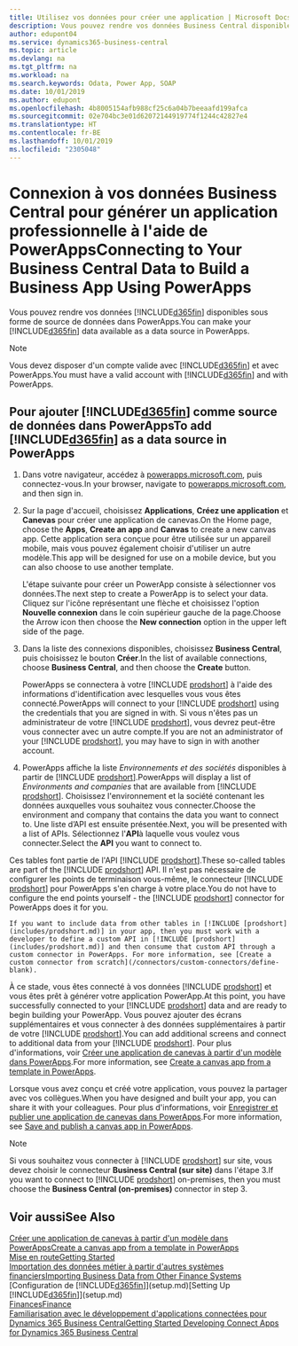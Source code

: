 ```yaml
---
title: Utilisez vos données pour créer une application | Microsoft Docs
description: Vous pouvez rendre vos données Business Central disponibles sous forme de source de données et spécifier une URL OData de vos services Web pour générer une application métier à l'aide de PowerApps.
author: edupont04
ms.service: dynamics365-business-central
ms.topic: article
ms.devlang: na
ms.tgt_pltfrm: na
ms.workload: na
ms.search.keywords: Odata, Power App, SOAP
ms.date: 10/01/2019
ms.author: edupont
ms.openlocfilehash: 4b8005154afb988cf25c6a04b7beeaafd199afca
ms.sourcegitcommit: 02e704bc3e01d62072144919774f1244c42827e4
ms.translationtype: HT
ms.contentlocale: fr-BE
ms.lasthandoff: 10/01/2019
ms.locfileid: "2305048"
---
```

# <a name="connecting-to-your-business-central-data-to-build-a-business-app-using-powerapps"></a><span data-ttu-id="5c076-103">Connexion à vos données Business Central pour générer un application professionnelle à l'aide de PowerApps</span><span class="sxs-lookup"><span data-stu-id="5c076-103">Connecting to Your Business Central Data to Build a Business App Using PowerApps</span></span>
<span data-ttu-id="5c076-104">Vous pouvez rendre vos données [!INCLUDE[d365fin](includes/d365fin_md.md)] disponibles sous forme de source de données dans PowerApps.</span><span class="sxs-lookup"><span data-stu-id="5c076-104">You can make your [!INCLUDE[d365fin](includes/d365fin_md.md)] data available as a data source in PowerApps.</span></span>  

> [!NOTE]  
>   <span data-ttu-id="5c076-105">Vous devez disposer d'un compte valide avec [!INCLUDE[d365fin](includes/d365fin_md.md)] et avec PowerApps.</span><span class="sxs-lookup"><span data-stu-id="5c076-105">You must have a valid account with [!INCLUDE[d365fin](includes/d365fin_md.md)] and with PowerApps.</span></span>  

## <a name="to-add-included365finincludesd365fin_mdmd-as-a-data-source-in-powerapps"></a><span data-ttu-id="5c076-106">Pour ajouter [!INCLUDE[d365fin](includes/d365fin_md.md)] comme source de données dans PowerApps</span><span class="sxs-lookup"><span data-stu-id="5c076-106">To add [!INCLUDE[d365fin](includes/d365fin_md.md)] as a data source in PowerApps</span></span>
1. <span data-ttu-id="5c076-107">Dans votre navigateur, accédez à [powerapps.microsoft.com](https://powerapps.microsoft.com/en-us/), puis connectez-vous.</span><span class="sxs-lookup"><span data-stu-id="5c076-107">In your browser, navigate to [powerapps.microsoft.com](https://powerapps.microsoft.com/en-us/), and then sign in.</span></span>
2. <span data-ttu-id="5c076-108">Sur la page d'accueil, choisissez **Applications**, **Créez une application** et **Canevas** pour créer une application de canevas.</span><span class="sxs-lookup"><span data-stu-id="5c076-108">On the Home page, choose the **Apps**, **Create an app** and **Canvas** to create a new canvas app.</span></span> <span data-ttu-id="5c076-109">Cette application sera conçue pour être utilisée sur un appareil mobile, mais vous pouvez également choisir d'utiliser un autre modèle.</span><span class="sxs-lookup"><span data-stu-id="5c076-109">This app will be designed for use on a mobile device, but you can also choose to use another template.</span></span>

    <span data-ttu-id="5c076-110">L'étape suivante pour créer un PowerApp consiste à sélectionner vos données.</span><span class="sxs-lookup"><span data-stu-id="5c076-110">The next step to create a PowerApp is to select your data.</span></span> <span data-ttu-id="5c076-111">Cliquez sur l'icône représentant une flèche et choisissez l'option **Nouvelle connexion** dans le coin supérieur gauche de la page.</span><span class="sxs-lookup"><span data-stu-id="5c076-111">Choose the Arrow icon then choose the **New connection** option in the upper left side of the page.</span></span>
3. <span data-ttu-id="5c076-112">Dans la liste des connexions disponibles, choisissez **Business Central**, puis choisissez le bouton **Créer**.</span><span class="sxs-lookup"><span data-stu-id="5c076-112">In the list of available connections, choose **Business Central**, and then choose the **Create** button.</span></span>

    <span data-ttu-id="5c076-113">PowerApps se connectera à votre [!INCLUDE [prodshort](includes/prodshort.md)] à l'aide des informations d'identification avec lesquelles vous vous êtes connecté.</span><span class="sxs-lookup"><span data-stu-id="5c076-113">PowerApps will connect to your [!INCLUDE [prodshort](includes/prodshort.md)] using the credentials that you are signed in with.</span></span> <span data-ttu-id="5c076-114">Si vous n'êtes pas un administrateur de votre [!INCLUDE [prodshort](includes/prodshort.md)], vous devrez peut-être vous connecter avec un autre compte.</span><span class="sxs-lookup"><span data-stu-id="5c076-114">If you are not an administrator of your [!INCLUDE [prodshort](includes/prodshort.md)], you may have to sign in with another account.</span></span>  

4.  <span data-ttu-id="5c076-115">PowerApps affiche la liste *Environnements et des sociétés* disponibles à partir de [!INCLUDE [prodshort](includes/prodshort.md)].</span><span class="sxs-lookup"><span data-stu-id="5c076-115">PowerApps will display a list of *Environments and companies* that are available from [!INCLUDE [prodshort](includes/prodshort.md)].</span></span> <span data-ttu-id="5c076-116">Choisissez l'environnement et la société contenant les données auxquelles vous souhaitez vous connecter.</span><span class="sxs-lookup"><span data-stu-id="5c076-116">Choose the environment and company that contains the data you want to connect to.</span></span> <span data-ttu-id="5c076-117">Une liste d’API est ensuite présentée.</span><span class="sxs-lookup"><span data-stu-id="5c076-117">Next, you will be presented with a list of APIs.</span></span> <span data-ttu-id="5c076-118">Sélectionnez l'**API**à laquelle vous voulez vous connecter.</span><span class="sxs-lookup"><span data-stu-id="5c076-118">Select the **API** you want to connect to.</span></span>

<span data-ttu-id="5c076-119">Ces tables font partie de l'API [!INCLUDE [prodshort](includes/prodshort.md)].</span><span class="sxs-lookup"><span data-stu-id="5c076-119">These so-called tables are part of the [!INCLUDE [prodshort](includes/prodshort.md)] API.</span></span> <span data-ttu-id="5c076-120">Il n'est pas nécessaire de configurer les points de terminaison vous-même, le connecteur [!INCLUDE [prodshort](includes/prodshort.md)] pour PowerApps s'en charge à votre place.</span><span class="sxs-lookup"><span data-stu-id="5c076-120">You do not have to configure the end points yourself - the [!INCLUDE [prodshort](includes/prodshort.md)] connector for PowerApps does it for you.</span></span>  

    If you want to include data from other tables in [!INCLUDE [prodshort](includes/prodshort.md)] in your app, then you must work with a developer to define a custom API in [!INCLUDE [prodshort](includes/prodshort.md)] and then consume that custom API through a custom connector in PowerApps. For more information, see [Create a custom connector from scratch](/connectors/custom-connectors/define-blank).  

<span data-ttu-id="5c076-121">À ce stade, vous êtes connecté à vos données [!INCLUDE [prodshort](includes/prodshort.md)] et vous êtes prêt à générer votre application PowerApp.</span><span class="sxs-lookup"><span data-stu-id="5c076-121">At this point, you have successfully connected to your [!INCLUDE [prodshort](includes/prodshort.md)] data and are ready to begin building your PowerApp.</span></span> <span data-ttu-id="5c076-122">Vous pouvez ajouter des écrans supplémentaires et vous connecter à des données supplémentaires à partir de votre [!INCLUDE [prodshort](includes/prodshort.md)].</span><span class="sxs-lookup"><span data-stu-id="5c076-122">You can add additional screens and connect to additional data from your [!INCLUDE [prodshort](includes/prodshort.md)].</span></span> <span data-ttu-id="5c076-123">Pour plus d'informations, voir [Créer une application de canevas à partir d'un modèle dans PowerApps](/powerapps/maker/canvas-apps/get-started-test-drive).</span><span class="sxs-lookup"><span data-stu-id="5c076-123">For more information, see [Create a canvas app from a template in PowerApps](/powerapps/maker/canvas-apps/get-started-test-drive).</span></span>  

<span data-ttu-id="5c076-124">Lorsque vous avez conçu et créé votre application, vous pouvez la partager avec vos collègues.</span><span class="sxs-lookup"><span data-stu-id="5c076-124">When you have designed and built your app, you can share it with your colleagues.</span></span> <span data-ttu-id="5c076-125">Pour plus d'informations, voir [Enregistrer et publier une application de canevas dans PowerApps](/powerapps/maker/canvas-apps/save-publish-app).</span><span class="sxs-lookup"><span data-stu-id="5c076-125">For more information, see [Save and publish a canvas app in PowerApps](/powerapps/maker/canvas-apps/save-publish-app).</span></span>  

> [!NOTE]
> <span data-ttu-id="5c076-126">Si vous souhaitez vous connecter à [!INCLUDE [prodshort](includes/prodshort.md)] sur site, vous devez choisir le connecteur **Business Central (sur site)** dans l'étape 3.</span><span class="sxs-lookup"><span data-stu-id="5c076-126">If you want to connect to [!INCLUDE [prodshort](includes/prodshort.md)] on-premises, then you must choose the **Business Central (on-premises)** connector in step 3.</span></span>  

## <a name="see-also"></a><span data-ttu-id="5c076-127">Voir aussi</span><span class="sxs-lookup"><span data-stu-id="5c076-127">See Also</span></span>

[<span data-ttu-id="5c076-128">Créer une application de canevas à partir d'un modèle dans PowerApps</span><span class="sxs-lookup"><span data-stu-id="5c076-128">Create a canvas app from a template in PowerApps</span></span>](/powerapps/maker/canvas-apps/get-started-test-drive)  
[<span data-ttu-id="5c076-129">Mise en route</span><span class="sxs-lookup"><span data-stu-id="5c076-129">Getting Started</span></span>](product-get-started.md)  
[<span data-ttu-id="5c076-130">Importation des données métier à partir d'autres systèmes financiers</span><span class="sxs-lookup"><span data-stu-id="5c076-130">Importing Business Data from Other Finance Systems</span></span>](across-import-data-configuration-packages.md)  
<span data-ttu-id="5c076-131">[Configuration de [!INCLUDE[d365fin](includes/d365fin_md.md)]](setup.md)</span><span class="sxs-lookup"><span data-stu-id="5c076-131">[Setting Up [!INCLUDE[d365fin](includes/d365fin_md.md)]](setup.md)</span></span>  
[<span data-ttu-id="5c076-132">Finances</span><span class="sxs-lookup"><span data-stu-id="5c076-132">Finance</span></span>](finance.md)  
[<span data-ttu-id="5c076-133">Familiarisation avec le développement d'applications connectées pour Dynamics 365 Business Central</span><span class="sxs-lookup"><span data-stu-id="5c076-133">Getting Started Developing Connect Apps for Dynamics 365 Business Central</span></span>](/dynamics365/business-central/dev-itpro/developer/devenv-develop-connect-apps)  

